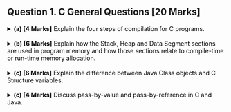## Question 1. C General Questions [20 Marks]
<details style="color:brown">
  <summary style="color:black">
  <b>(a) [4 Marks]</b> Explain the four steps of compilation for C programs.
  </summary>
  
---
---

</details>
<br>
<details style="color:brown">
  <summary style="color:black">
  <b>(b) [6 Marks]</b> Explain how the Stack, Heap and Data Segment sections are used in program memory and how those sections relate to compile-time or run-time memory allocation.
  </summary>
  
---
---

</details>
<br>
<details style="color:brown">
  <summary style="color:black">
  <b>(c) [6 Marks]</b> Explain the difference between Java Class objects and C Structure variables.
  </summary>
  
---
---

</details>
<br>
<details style="color:brown">
  <summary style="color:black">
  <b>(c) [4 Marks]</b> Discuss pass-by-value and pass-by-reference in C and Java.
  </summary>
  
---
---

</details>
<br>

